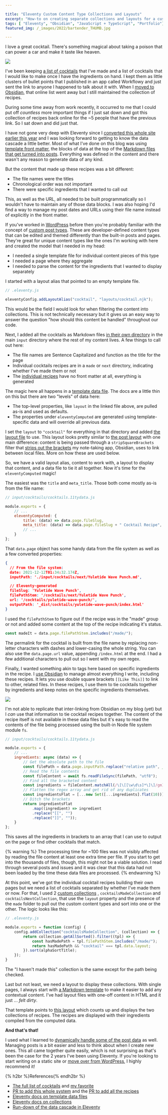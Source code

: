 ```yaml
---

title: "Eleventy Custom Content Type Collections and Layouts"
excerpt: "How-to on creating separate collections and layouts for a custom content type. In this case: cocktails!"
tags: [ "Eleventy", "Obsidian", "JavaScript + TypeScript", "Portfolio"]
featured_img: /_images/2022/bartender_THUMB.jpg

---
```


I love a great cocktail. There's something magical about taking a poison that can power a car and make it taste like heaven. 

![](/_images/2022/bartender.jpg)

I've been keeping [a list of cocktails](/cocktails/) that I've made and a list of cocktails that I would like to make once I have the ingredients on hand. I kept them as little clusters of bullet points that I published in an app called Workflowy and just sent the link to anyone I happened to talk about it with. When I [moved to Obsidian](/notes/), that online list went away but I still maintained the collection of recipes. 

During some time away from work recently, it occurred to me that I could put off *countless* more important things if I just sat down and got this collection of recipes back online for the ~5 people that have the previous link. So I sat down and did just that. 

I have not gone very deep with Eleventy since I [converted this whole site earlier this year](/taking-wordpress-to-eleventy/) and I was looking forward to getting to know the data cascade a little better. Most of what I've done on this blog was using [template front matter](https://www.11ty.dev/docs/data-frontmatter/), the blocks of data at the top of the [Markdown files that get turned into posts](https://raw.githubusercontent.com/joshcanhelp/josh-to-11/master/_content/post/2021/2021-11-01-taking-notes.md). Everything was defined in the content and there wasn't any reason to generate data of any kind. 

But the content that made up these recipes was a bit different:

- The file names were the titles
- Chronological order was not important
- There were specific ingredients that I wanted to call out

This, as well as the URL, all needed to be built programmatically so I wouldn't have to maintain any of those data blocks. I was also hoping I'd find a way to manage my post dates and URLs using their file name instead of explicitly in the front matter.

If you've worked in [WordPress](/tag/wordpress/) before then you're probably familiar with the concept of [custom post types](https://wordpress.org/support/article/post-types/#custom-post-types). These are developer-defined content types that can be edited and themed differently than the built-in posts and pages. They're great for unique content types like the ones I'm working with here and created the model that I needed in my head:

- I needed a single template file for individual content pieces of this type
- I needed a page where they aggregate
- I needed to parse the content for the ingredients that I wanted to display separately

I started with a layout alias that pointed to an empty template file. 

```js
// .eleventy.js

eleventyConfig.addLayoutAlias("cocktail", "layouts/cocktail.njk");
```

This would be the field I would look for when filtering the content into collections. This is not technically necessary but it gives us an easy way to answer the question "how should this content be handled" throughout our code. 

Next, I added all the cocktails as Markdown files [in their own directory](https://github.com/joshcanhelp/josh-to-11/tree/master/input/cocktails) in the main `input` directory where the rest of my content lives. A few things to call out here:

- The file names are Sentence Capitalized and function as the title for the page
- Individual cocktails recipes are in a `made` or `next` directory, indicating whether I've made them or not
- The [individual recipes](https://github.com/joshcanhelp/josh-to-11/blob/master/input/cocktails/made/Old%20Fashioned.md) have no front matter at all, everything is generated

The magic here all happens in a [template data file](https://github.com/joshcanhelp/josh-to-11/blob/master/input/cocktails/cocktails.11tydata.js). The docs are a little thin on this but there are two "levels" of data here:

- The top-level properties, like `layout` in the linked file above, are pulled as-is and used as defaults.
- The properties under `eleventyComputed` are generated using template-specific data and will override all previous data.

I set the `layout` to `"cocktail"` for everything in that directory and added [the layout file](https://github.com/joshcanhelp/josh-to-11/blob/master/input/_includes/layouts/cocktail.njk) to use. This layout looks pretty similar to [the post layout](https://github.com/joshcanhelp/josh-to-11/blob/master/input/_includes/layouts/post.njk) with one main difference: content is being passed through a `stripSquareBrackets` filter that [strips out the brackets](https://github.com/joshcanhelp/josh-to-11/blob/master/eleventy/filters.js#L20) my note-taking app, Obsidian, uses to link between local files. More on how these are used below. 

So, we have a valid layout alias, content to work with, a layout to display that content, and a data file to tie it all together. Now it's time for the `eleventyComputed` magic!

The easiest was the `title` and `meta_title`. Those both come mostly as-is from the file name: 

```js
// input/cocktails/cocktails.11tydata.js

module.exports = {
	// ... 
	eleventyComputed: {
		title: (data) => data.page.fileSlug,
		meta_title: (data) => data.page.fileSlug + " Cocktail Recipe",
		// ... 
	}
};
```

That `data.page` object has some handy data from the file system as well as a few converted properties:

```json
{
  // From the file system:
  date: 2021-12-12T01:34:32.174Z,
  inputPath: './input/cocktails/next/Yuletide Wave Punch.md',

  // Eleventy-generated
  fileSlug: 'Yuletide Wave Punch',
  filePathStem: '/cocktails/next/Yuletide Wave Punch',
  url: '/cocktails/yuletide-wave-punch/',
  outputPath: '_dist/cocktails/yuletide-wave-punch/index.html'
}
```

I used the `filePathStem` to figure out if the recipe was in the "made" group or not and added some content at the top of the recipe indicating it's status. 

```js
const madeIt = data.page.filePathStem.includes("/made/");
```

The permalink for the cocktail is built from the file name by replacing non-letter characters with dashes and lower-casing the whole string. You can also use the `data.page.url` value, appending `/index.html` at the end. I had a few additional characters to pull out so I went with my own regex.

Finally, I wanted something akin to tags here based on specific ingredients in the recipe. I [use Obsidian](/notes/) to manage almost everything I write, including these recipes. It lets you use double square brackets `[[Like This]]` to link to other, related files. In these recipes, I use them to tie cocktails together by ingredients and keep notes on the specific ingredients themselves.

![](/_images/2022/obsidian-linked-mentions.png)

I'm not able to replicate that inter-linking from Obsidian on my blog (yet) but I *can* use that information to tie cocktail recipes together. The content of the recipe itself is not available in these data files but it's easy to read the contents of the file being processed using the built-in Node file system module `fs`.

```js
// input/cocktails/cocktails.11tydata.js

module.exports = {
	// ... 
	ingredients: async (data) => {
		// Get the absolute path to the file
		const filePath = data.page.inputPath.replace("relative path", __dirname);
		// Read the file contents
		const fileContent = await fs.readFileSync(filePath, "utf8");
		// Find all the bracketed content
		const ingredients = fileContent.matchAll(/\[\[[\w\d\s]*\]\]/gm);
		// Flatten the regex array and get rid of any duplicates
		const ingredientsFlat = [...new Set([...ingredients].flat(10))];
		// Ditch the brackets
		return ingredientsFlat
			.map((ingredient) => ingredient
			.replace("[[", "")
			.replace("]]", ""));
	}
};
```

This saves all the ingredients in brackets to an array that I can use to output on the page or find other cocktails that match. 

{% warning %}
The processing time for ~100 files was not visibly affected by reading the file content at least one extra time per file. If you start to get into the thousands of files, though, this might not be a viable solution. I read through several posts and issues and it was clear that this data had not been loaded by the time these data files are processed.
{% endwarning %}

At this point, we've got the individual cocktail recipes building their own pages but we need a list of cocktails separated by whether I've made them or now. For that, I used 2 [custom collections](https://github.com/joshcanhelp/josh-to-11/blob/master/eleventy/collections.js#L54) , `cocktailsMadeCollection` and `cocktailsNextCollection`, that use the `layout` property and the presence of the `made` folder to pull out the custom content types and sort into one or the other. The logic looks like this:

```js
// .eleventy.js

module.exports = function (config) {
	config.addCollection("cocktailsMadeCollection", (collection) => {
		return collection.getAllSorted().filter((tpl) => {
			const hasMadePath = tpl.filePathStem.includes("/made/");
			return hasMadePath && "cocktail" === tpl.data.layout;
		}).sort(alphaSortTitle);
	});
}
```

The "I haven't made this" collection is the same except for the path being checked.

Last but not least, we need a layout to display these collections. With single pages, I always start with [a Markdown template](https://github.com/joshcanhelp/josh-to-11/blob/master/input/pages/cocktails.md) to make it easier to add any contextual content. I've had layout files with one-off content in HTML and it just ... *felt dirty*. 

That template points to [this layout](https://github.com/joshcanhelp/josh-to-11/blob/master/input/_includes/layouts/cocktails.njk) which counts up and displays the two collections of recipes. The recipes are displayed with their ingredients compiled from the computed data.

**And that's that!**

I used what I learned to [dynamically handle some of the post data](https://github.com/joshcanhelp/josh-to-11/blob/master/input/posts/posts.11tydata.js) as well. Managing posts is a bit easier and less to think about when I create new ones. This all came together quite easily, which is not surprising as that's been the case for the 2 years I've been using Eleventy. If you're looking to start writing on a static site or [move over from WordPress](/taking-wordpress-to-eleventy/), I highly recommend it!

{% h2br %}References{% endh2br %}

- [The full list of cocktails](/cocktails/) and [my favorite](http://localhost:8080/cocktails/vaquero/)
- [PR to add this whole system](https://github.com/joshcanhelp/josh-to-11/pull/27/files) and the [PR to add all the recipes](https://github.com/joshcanhelp/josh-to-11/pull/28/files)
- [Eleventy docs on template data files](https://www.11ty.dev/docs/data-template-dir/)
- [Eleventy docs on collections](https://www.11ty.dev/docs/collections/)
- [Run-down of the data cascade in Eleventy](https://benmyers.dev/blog/eleventy-data-cascade/)
